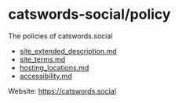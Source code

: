 # catswords-social/policy
The policies of catswords.social

* [site_extended_description.md](site_extended_description.md)
* [site_terms.md](site_terms.md)
* [hosting_locations.md](hosting_locations.md)
* [accessibility.md](accessibility.md)

Website: https://catswords.social
